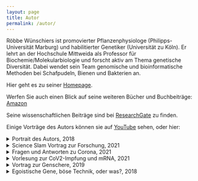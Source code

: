 ```yaml
---
layout: page
title: Autor
permalink: /autor/
---
```


Röbbe Wünschiers ist promovierter Pflanzenphysiologe (Philipps-Universität Marburg) und habilitierter Genetiker (Universität zu Köln). Er lehrt an der Hochschule Mittweida als Professor für Biochemie/Molekularbiologie und forscht aktiv am Thema genetische Diversität. Dabei wendet sein Team genomische und bioinformatische Methoden bei Schafpudeln, Bienen und Bakterien an.

Hier geht es zu seiner [Homepage](https://www.staff.hs-mittweida.de/~wuenschi). 

Werfen Sie auch einen Blick auf seine weiteren Bücher und Buchbeiträge: [Amazon](https://www.amazon.de/R%25C3%25B6bbe-W%25C3%25BCnschiers/e/B001K6M8OY%3Fref=dbs_a_mng_rwt_scns_share)

Seine wissenschaftlichen Beiträge sind bei [ResearchGate](https://www.researchgate.net/profile/Roebbe-Wuenschiers) zu finden.

Einige Vorträge des Autors können sie auf [YouTube](https://www.youtube.com/results?search_query=wünschiers) sehen, oder hier:

<details>
  <summary>Portrait des Autors, 2018</summary>

<div>
  <div style="position:relative;padding-top:56.25%;">
    <iframe src="https://www.youtube.com/embed/AporT6c76DA" frameborder="0" allowfullscreen
      style="position:absolute;top:0;left:0;width:100%;height:100%;max-width:600"></iframe>
  </div>
</div>
<br>
</details>

<details>
  <summary>Science Slam Vortrag zur Forschung, 2021</summary>

<div>
  <div style="position:relative;padding-top:56.25%;">
    <iframe src="https://www.youtube.com/embed/OL33AcXbOLA" frameborder="0" allowfullscreen
      style="position:absolute;top:0;left:0;width:100%;height:100%;max-width:600"></iframe>
  </div>
</div>
<br>
</details>

<details>
  <summary>Fragen und Antworten zu Corona, 2021</summary>

<div>
  <div style="position:relative;padding-top:56.25%;">
    <iframe src="https://www.youtube.com/embed/OGkQOvZ60b0" frameborder="0" allowfullscreen
      style="position:absolute;top:0;left:0;width:100%;height:100%;max-width:600"></iframe>
  </div>
</div>
<br>
</details>

<details>
  <summary>Vorlesung zur CoV2-Impfung und mRNA, 2021</summary>

<div>
  <div style="position:relative;padding-top:56.25%;">
    <iframe src="https://www.youtube.com/embed/YNoXg9zbrko" frameborder="0" allowfullscreen
      style="position:absolute;top:0;left:0;width:100%;height:100%;max-width:600"></iframe>
  </div>
</div>
<br>
</details>

<details>
  <summary>Vortrag zur Genschere, 2019</summary>

  <div>
  <div style="position:relative;padding-top:56.25%;">
    <iframe src="https://www.youtube.com/embed/3LYFxALSOdg" frameborder="0" allowfullscreen
      style="position:absolute;top:0;left:0;width:100%;height:100%;max-width:600"></iframe>
  </div>
</div>
<br>
</details>

<details>
  <summary>Egoistische Gene, böse Technik, oder was?, 2018</summary>

  <div>
  <div style="position:relative;padding-top:56.25%;">
    <iframe src="https://www.youtube.com/embed/Qh3lPLLcUNg" frameborder="0" allowfullscreen
      style="position:absolute;top:0;left:0;width:100%;height:100%;max-width:600"></iframe>
  </div>
</div>
<br>
</details>


